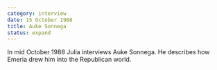 ```yaml
---
category: interview
date: 15 October 1988
title: Auke Sonnega
status: expand
---
```



In mid October 1988 Julia interviews Auke Sonnega. He describes how
Emeria drew him into the Republican world.
